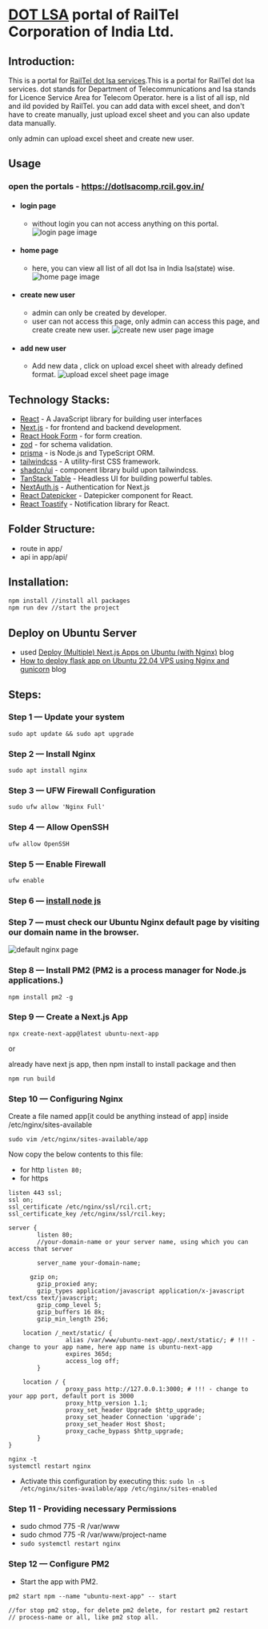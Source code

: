 # [DOT LSA](https://dotlsacomp.rcil.gov.in/) portal of RailTel Corporation of India Ltd.

## Introduction:

This is a portal for [RailTel dot lsa services](https://dotlsacomp.rcil.gov.in/).This is a portal for RailTel dot lsa services. dot stands for Department of Telecommunications and lsa stands for Licence Service Area for Telecom Operator. here is a list of all isp, nld and ild povided by RailTel. you can add data with excel sheet, and don't have to create manually, just upload excel sheet and you can also update data manually.

only admin can upload excel sheet and create new user.

## Usage

### open the portals - https://dotlsacomp.rcil.gov.in/

- #### login page

  - without login you can not access anything on this portal.
    ![login page image](./images/dot-lsa-login-page.png)

- #### home page

  - here, you can view all list of all dot lsa in India lsa(state) wise.
    ![home page image](./images/dot-lsa-home-page.png)

- #### create new user

  - admin can only be created by developer.
  - user can not access this page, only admin can access this page, and create create new user.
    ![create new user page image](./images/dot-lsa-create-user.png)

- #### add new user
  - Add new data , click on upload excel sheet with already defined format.
    ![upload excel sheet page image](./images/dot-lsa-upload-excel-sheet.png)

## Technology Stacks:

- [React](https://react.dev/) - A JavaScript library for building user interfaces
- [Next.js](https://nextjs.org/) - for frontend and backend development.
- [React Hook Form](https://react-hook-form.com/) - for form creation.
- [zod](https://zod.dev/) - for schema validation.
- [prisma](https://prisma.) - is Node.js and TypeScript ORM.
- [tailwindcss](https://tailwindcss.com/) - A utility-first CSS framework.
- [shadcn/ui](https://ui.shadcn.com/) - component library build upon tailwindcss.
- [TanStack Table](https://tanstack.com/table/v8) - Headless UI for building powerful tables.
- [NextAuth.js](https://next-auth.js.org/) - Authentication for Next.js
- [React Datepicker](https://reactdatepicker.com/) - Datepicker component for React.
- [React Toastify](https://fkhadra.github.io/react-toastify/introduction) - Notification library for React.

## Folder Structure:

- route in app/
- api in app/api/

## Installation:

```bash
npm install //install all packages
npm run dev //start the project
```

## Deploy on Ubuntu Server

- used [Deploy (Multiple) Next.js Apps on Ubuntu (with Nginx)](https://ilgaz.medium.com/deploy-multiple-next-js-apps-on-ubuntu-with-nginx-e8081c9bb080) blog
- [How to deploy flask app on Ubuntu 22.04 VPS using Nginx and gunicorn](https://www.codewithharry.com/blogpost/flask-app-deploy-using-gunicorn-nginx/) blog

## Steps:

### Step 1 — Update your system

```
sudo apt update && sudo apt upgrade
```

### Step 2 — Install Nginx

```
sudo apt install nginx
```

### Step 3 — UFW Firewall Configuration

```
sudo ufw allow 'Nginx Full'
```

### Step 4 — Allow OpenSSH

```
ufw allow OpenSSH
```

### Step 5 — Enable Firewall

```
ufw enable
```

### Step 6 — [install node js](https://nodejs.org/en/download/package-manager)

### Step 7 — must check our Ubuntu Nginx default page by visiting our domain name in the browser.

![default nginx page](https://miro.medium.com/v2/resize:fit:828/format:webp/1*IvTqgcLol5FtgSFAft5VOw.png)

### Step 8 — Install PM2 (PM2 is a process manager for Node.js applications.)

```
npm install pm2 -g
```

### Step 9 — Create a Next.js App

```
npx create-next-app@latest ubuntu-next-app
```

or

already have next js app, then npm install to install package and then

```
npm run build
```

### Step 10 — Configuring Nginx

Create a file named app[it could be anything instead of app] inside /etc/nginx/sites-available

```
sudo vim /etc/nginx/sites-available/app
```

Now copy the below contents to this file:

- for http `listen 80;`
- for https

```
listen 443 ssl;
ssl on;
ssl_certificate /etc/nginx/ssl/rcil.crt;
ssl_certificate_key /etc/nginx/ssl/rcil.key;
```

```
server {
        listen 80;
        //your-domain-name or your server name, using which you can access that server

        server_name your-domain-name;

      gzip on;
        gzip_proxied any;
        gzip_types application/javascript application/x-javascript text/css text/javascript;
        gzip_comp_level 5;
        gzip_buffers 16 8k;
        gzip_min_length 256;

    location /_next/static/ {
                alias /var/www/ubuntu-next-app/.next/static/; # !!! - change to your app name, here app name is ubuntu-next-app
                expires 365d;
                access_log off;
        }

    location / {
                proxy_pass http://127.0.0.1:3000; # !!! - change to your app port, default port is 3000
                proxy_http_version 1.1;
                proxy_set_header Upgrade $http_upgrade;
                proxy_set_header Connection 'upgrade';
                proxy_set_header Host $host;
                proxy_cache_bypass $http_upgrade;
        }
}
```

```
nginx -t
systemctl restart nginx
```

- Activate this configuration by executing this:
  `sudo ln -s /etc/nginx/sites-available/app /etc/nginx/sites-enabled`

### Step 11 - Providing necessary Permissions

- sudo chmod 775 -R /var/www
- sudo chmod 775 -R /var/www/project-name
- `sudo systemctl restart nginx`

### Step 12 — Configure PM2

- Start the app with PM2.

```
pm2 start npm --name "ubuntu-next-app" -- start

//for stop pm2 stop, for delete pm2 delete, for restart pm2 restart
// process-name or all, like pm2 stop all.
```
